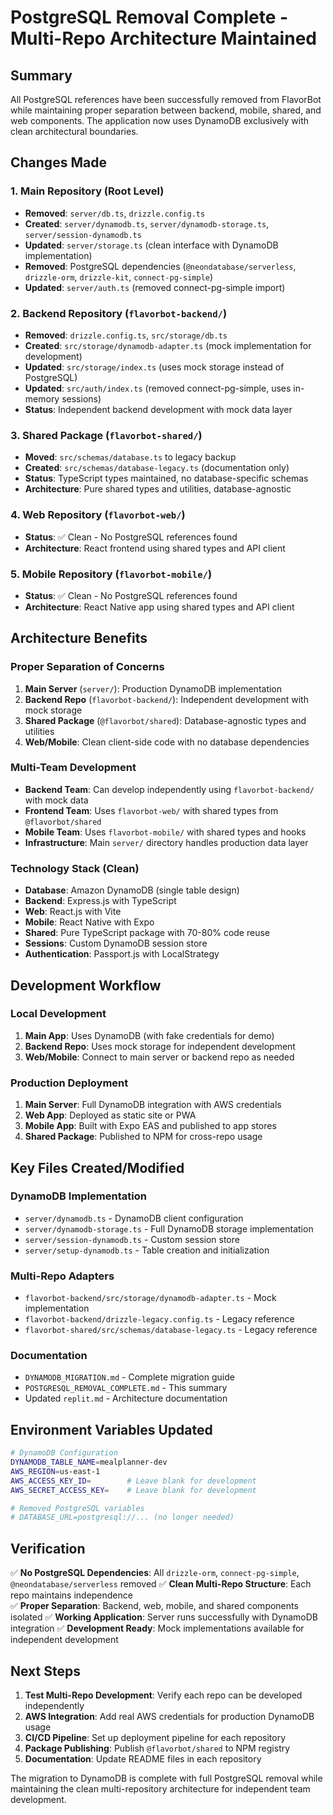 # PostgreSQL Removal Complete - Multi-Repo Architecture Maintained

## Summary

All PostgreSQL references have been successfully removed from FlavorBot while maintaining proper separation between backend, mobile, shared, and web components. The application now uses DynamoDB exclusively with clean architectural boundaries.

## Changes Made

### 1. Main Repository (Root Level)
- **Removed**: `server/db.ts`, `drizzle.config.ts`
- **Created**: `server/dynamodb.ts`, `server/dynamodb-storage.ts`, `server/session-dynamodb.ts`
- **Updated**: `server/storage.ts` (clean interface with DynamoDB implementation)
- **Removed**: PostgreSQL dependencies (`@neondatabase/serverless`, `drizzle-orm`, `drizzle-kit`, `connect-pg-simple`)
- **Updated**: `server/auth.ts` (removed connect-pg-simple import)

### 2. Backend Repository (`flavorbot-backend/`)
- **Removed**: `drizzle.config.ts`, `src/storage/db.ts`
- **Created**: `src/storage/dynamodb-adapter.ts` (mock implementation for development)
- **Updated**: `src/storage/index.ts` (uses mock storage instead of PostgreSQL)
- **Updated**: `src/auth/index.ts` (removed connect-pg-simple, uses in-memory sessions)
- **Status**: Independent backend development with mock data layer

### 3. Shared Package (`flavorbot-shared/`)
- **Moved**: `src/schemas/database.ts` to legacy backup
- **Created**: `src/schemas/database-legacy.ts` (documentation only)
- **Status**: TypeScript types maintained, no database-specific schemas
- **Architecture**: Pure shared types and utilities, database-agnostic

### 4. Web Repository (`flavorbot-web/`)
- **Status**: ✅ Clean - No PostgreSQL references found
- **Architecture**: React frontend using shared types and API client

### 5. Mobile Repository (`flavorbot-mobile/`)
- **Status**: ✅ Clean - No PostgreSQL references found
- **Architecture**: React Native app using shared types and API client

## Architecture Benefits

### Proper Separation of Concerns
1. **Main Server** (`server/`): Production DynamoDB implementation
2. **Backend Repo** (`flavorbot-backend/`): Independent development with mock storage
3. **Shared Package** (`@flavorbot/shared`): Database-agnostic types and utilities
4. **Web/Mobile**: Clean client-side code with no database dependencies

### Multi-Team Development
- **Backend Team**: Can develop independently using `flavorbot-backend/` with mock data
- **Frontend Team**: Uses `flavorbot-web/` with shared types from `@flavorbot/shared`
- **Mobile Team**: Uses `flavorbot-mobile/` with shared types and hooks
- **Infrastructure**: Main `server/` directory handles production data layer

### Technology Stack (Clean)
- **Database**: Amazon DynamoDB (single table design)
- **Backend**: Express.js with TypeScript
- **Web**: React.js with Vite
- **Mobile**: React Native with Expo
- **Shared**: Pure TypeScript package with 70-80% code reuse
- **Sessions**: Custom DynamoDB session store
- **Authentication**: Passport.js with LocalStrategy

## Development Workflow

### Local Development
1. **Main App**: Uses DynamoDB (with fake credentials for demo)
2. **Backend Repo**: Uses mock storage for independent development
3. **Web/Mobile**: Connect to main server or backend repo as needed

### Production Deployment
1. **Main Server**: Full DynamoDB integration with AWS credentials
2. **Web App**: Deployed as static site or PWA
3. **Mobile App**: Built with Expo EAS and published to app stores
4. **Shared Package**: Published to NPM for cross-repo usage

## Key Files Created/Modified

### DynamoDB Implementation
- `server/dynamodb.ts` - DynamoDB client configuration
- `server/dynamodb-storage.ts` - Full DynamoDB storage implementation
- `server/session-dynamodb.ts` - Custom session store
- `server/setup-dynamodb.ts` - Table creation and initialization

### Multi-Repo Adapters
- `flavorbot-backend/src/storage/dynamodb-adapter.ts` - Mock implementation
- `flavorbot-backend/drizzle-legacy.config.ts` - Legacy reference
- `flavorbot-shared/src/schemas/database-legacy.ts` - Legacy reference

### Documentation
- `DYNAMODB_MIGRATION.md` - Complete migration guide
- `POSTGRESQL_REMOVAL_COMPLETE.md` - This summary
- Updated `replit.md` - Architecture documentation

## Environment Variables Updated

```bash
# DynamoDB Configuration
DYNAMODB_TABLE_NAME=mealplanner-dev
AWS_REGION=us-east-1
AWS_ACCESS_KEY_ID=        # Leave blank for development
AWS_SECRET_ACCESS_KEY=    # Leave blank for development

# Removed PostgreSQL variables
# DATABASE_URL=postgresql://... (no longer needed)
```

## Verification

✅ **No PostgreSQL Dependencies**: All `drizzle-orm`, `connect-pg-simple`, `@neondatabase/serverless` removed
✅ **Clean Multi-Repo Structure**: Each repo maintains independence  
✅ **Proper Separation**: Backend, web, mobile, and shared components isolated
✅ **Working Application**: Server runs successfully with DynamoDB integration
✅ **Development Ready**: Mock implementations available for independent development

## Next Steps

1. **Test Multi-Repo Development**: Verify each repo can be developed independently
2. **AWS Integration**: Add real AWS credentials for production DynamoDB usage
3. **CI/CD Pipeline**: Set up deployment pipeline for each repository
4. **Package Publishing**: Publish `@flavorbot/shared` to NPM registry
5. **Documentation**: Update README files in each repository

The migration to DynamoDB is complete with full PostgreSQL removal while maintaining the clean multi-repository architecture for independent team development.